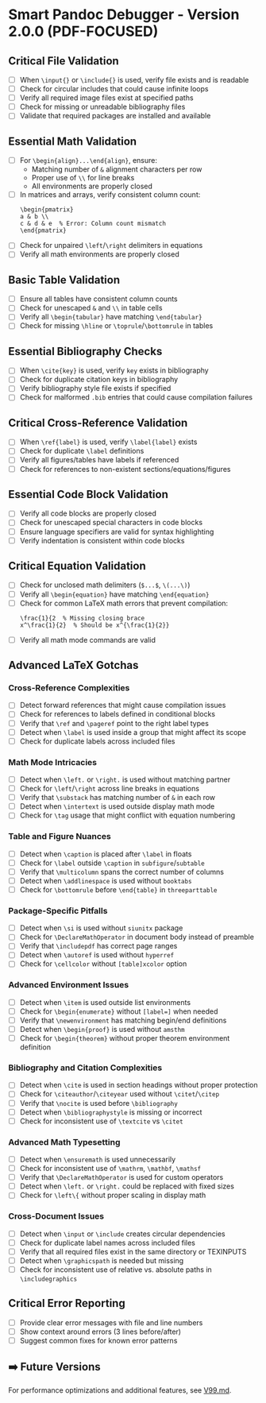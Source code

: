 # Smart Pandoc Debugger - Version 2.0.0 (PDF-FOCUSED)

## Critical File Validation
- [ ] When `\input{}` or `\include{}` is used, verify file exists and is readable
- [ ] Check for circular includes that could cause infinite loops
- [ ] Verify all required image files exist at specified paths
- [ ] Check for missing or unreadable bibliography files
- [ ] Validate that required packages are installed and available

## Essential Math Validation
- [ ] For `\begin{align}...\end{align}`, ensure:
  - Matching number of `&` alignment characters per row
  - Proper use of `\\` for line breaks
  - All environments are properly closed
- [ ] In matrices and arrays, verify consistent column count:
  ```
  \begin{pmatrix}
  a & b \\
  c & d & e  % Error: Column count mismatch
  \end{pmatrix}
  ```
- [ ] Check for unpaired `\left`/`\right` delimiters in equations
- [ ] Verify all math environments are properly closed

## Basic Table Validation
- [ ] Ensure all tables have consistent column counts
- [ ] Check for unescaped `&` and `\\` in table cells
- [ ] Verify all `\begin{tabular}` have matching `\end{tabular}`
- [ ] Check for missing `\hline` or `\toprule`/`\bottomrule` in tables

## Essential Bibliography Checks
- [ ] When `\cite{key}` is used, verify `key` exists in bibliography
- [ ] Check for duplicate citation keys in bibliography
- [ ] Verify bibliography style file exists if specified
- [ ] Check for malformed `.bib` entries that could cause compilation failures

## Critical Cross-Reference Validation
- [ ] When `\ref{label}` is used, verify `\label{label}` exists
- [ ] Check for duplicate `\label` definitions
- [ ] Verify all figures/tables have labels if referenced
- [ ] Check for references to non-existent sections/equations/figures

## Essential Code Block Validation
- [ ] Verify all code blocks are properly closed
- [ ] Check for unescaped special characters in code blocks
- [ ] Ensure language specifiers are valid for syntax highlighting
- [ ] Verify indentation is consistent within code blocks

## Critical Equation Validation
- [ ] Check for unclosed math delimiters (`$...$`, `\(...\)`)
- [ ] Verify all `\begin{equation}` have matching `\end{equation}`
- [ ] Check for common LaTeX math errors that prevent compilation:
  ```
  \frac{1}{2  % Missing closing brace
  x^\frac{1}{2}  % Should be x^{\frac{1}{2}}
  ```
- [ ] Verify all math mode commands are valid

## Advanced LaTeX Gotchas

### Cross-Reference Complexities
- [ ] Detect forward references that might cause compilation issues
- [ ] Check for references to labels defined in conditional blocks
- [ ] Verify that `\ref` and `\pageref` point to the right label types
- [ ] Detect when `\label` is used inside a group that might affect its scope
- [ ] Check for duplicate labels across included files

### Math Mode Intricacies
- [ ] Detect when `\left.` or `\right.` is used without matching partner
- [ ] Check for `\left`/`\right` across line breaks in equations
- [ ] Verify that `\substack` has matching number of `&` in each row
- [ ] Detect when `\intertext` is used outside display math mode
- [ ] Check for `\tag` usage that might conflict with equation numbering

### Table and Figure Nuances
- [ ] Detect when `\caption` is placed after `\label` in floats
- [ ] Check for `\label` outside `\caption` in `subfigure`/`subtable`
- [ ] Verify that `\multicolumn` spans the correct number of columns
- [ ] Detect when `\addlinespace` is used without `booktabs`
- [ ] Check for `\bottomrule` before `\end{table}` in `threeparttable`

### Package-Specific Pitfalls
- [ ] Detect when `\si` is used without `siunitx` package
- [ ] Check for `\DeclareMathOperator` in document body instead of preamble
- [ ] Verify that `\includepdf` has correct page ranges
- [ ] Detect when `\autoref` is used without `hyperref`
- [ ] Check for `\cellcolor` without `[table]xcolor` option

### Advanced Environment Issues
- [ ] Detect when `\item` is used outside list environments
- [ ] Check for `\begin{enumerate}` without `[label=]` when needed
- [ ] Verify that `\newenvironment` has matching begin/end definitions
- [ ] Detect when `\begin{proof}` is used without `amsthm`
- [ ] Check for `\begin{theorem}` without proper theorem environment definition

### Bibliography and Citation Complexities
- [ ] Detect when `\cite` is used in section headings without proper protection
- [ ] Check for `\citeauthor`/`\citeyear` used without `\citet`/`\citep`
- [ ] Verify that `\nocite` is used before `\bibliography`
- [ ] Detect when `\bibliographystyle` is missing or incorrect
- [ ] Check for inconsistent use of `\textcite` vs `\citet`

### Advanced Math Typesetting
- [ ] Detect when `\ensuremath` is used unnecessarily
- [ ] Check for inconsistent use of `\mathrm`, `\mathbf`, `\mathsf`
- [ ] Verify that `\DeclareMathOperator` is used for custom operators
- [ ] Detect when `\left.` or `\right.` could be replaced with fixed sizes
- [ ] Check for `\left\{` without proper scaling in display math

### Cross-Document Issues
- [ ] Detect when `\input` or `\include` creates circular dependencies
- [ ] Check for duplicate label names across included files
- [ ] Verify that all required files exist in the same directory or TEXINPUTS
- [ ] Detect when `\graphicspath` is needed but missing
- [ ] Check for inconsistent use of relative vs. absolute paths in `\includegraphics`

## Critical Error Reporting
- [ ] Provide clear error messages with file and line numbers
- [ ] Show context around errors (3 lines before/after)
- [ ] Suggest common fixes for known error patterns

## ➡️ Future Versions
For performance optimizations and additional features, see [V99.md](V99.md).
